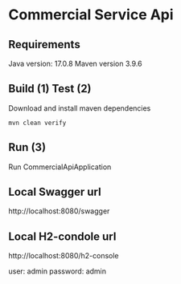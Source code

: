 Commercial Service Api
==============================================

Requirements
--------------------
Java version: 17.0.8
Maven version 3.9.6

Build (1) Test (2)
--------------------
Download and install maven dependencies
```
mvn clean verify
```

## Run (3)

Run CommercialApiApplication

## Local Swagger url

http://localhost:8080/swagger

## Local H2-condole url

http://localhost:8080/h2-console

user: admin
password: admin
